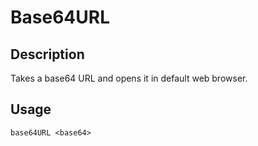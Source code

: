 # Base64URL
## Description
Takes a base64 URL and opens it in default web browser.

## Usage
```
base64URL <base64>
```